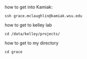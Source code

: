 how to get into Kamiak: 
```
ssh grace.mclaughlin@kamiak.wsu.edu
```
how to get to kelley lab
```
cd /data/kelley/projects/
```
how to get to my directory 
```
cd grace 
```
